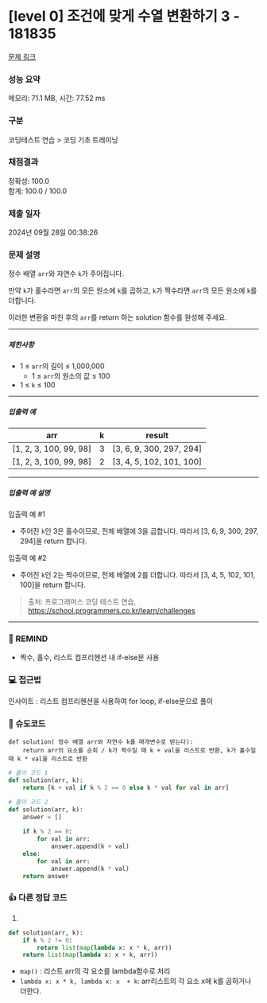 # [level 0] 조건에 맞게 수열 변환하기 3 - 181835 

[문제 링크](https://school.programmers.co.kr/learn/courses/30/lessons/181835) 

### 성능 요약

메모리: 71.1 MB, 시간: 77.52 ms

### 구분

코딩테스트 연습 > 코딩 기초 트레이닝

### 채점결과

정확성: 100.0<br/>합계: 100.0 / 100.0

### 제출 일자

2024년 09월 28일 00:38:26

### 문제 설명

<p>정수 배열 <code>arr</code>와 자연수 <code>k</code>가 주어집니다. </p>

<p>만약 <code>k</code>가 홀수라면 <code>arr</code>의 모든 원소에 <code>k</code>를 곱하고, <code>k</code>가 짝수라면 <code>arr</code>의 모든 원소에 <code>k</code>를 더합니다.</p>

<p>이러한 변환을 마친 후의 <code>arr</code>를 return 하는 solution 함수를 완성해 주세요.</p>

<hr>

<h5>제한사항</h5>

<ul>
<li>1 ≤ <code>arr</code>의 길이 ≤ 1,000,000

<ul>
<li>1 ≤ <code>arr</code>의 원소의 값 ≤ 100</li>
</ul></li>
<li>1 ≤ <code>k</code> ≤ 100</li>
</ul>

<hr>

<h5>입출력 예</h5>
<table class="table">
        <thead><tr>
<th>arr</th>
<th>k</th>
<th>result</th>
</tr>
</thead>
        <tbody><tr>
<td>[1, 2, 3, 100, 99, 98]</td>
<td>3</td>
<td>[3, 6, 9, 300, 297, 294]</td>
</tr>
<tr>
<td>[1, 2, 3, 100, 99, 98]</td>
<td>2</td>
<td>[3, 4, 5, 102, 101, 100]</td>
</tr>
</tbody>
      </table>
<hr>

<h5>입출력 예 설명</h5>

<p>입출력 예 #1</p>

<ul>
<li>주어진 <code>k</code>인 3은 홀수이므로, 전체 배열에 3을 곱합니다. 따라서 [3, 6, 9, 300, 297, 294]을 return 합니다.</li>
</ul>

<p>입출력 예 #2</p>

<ul>
<li>주어진 <code>k</code>인 2는 짝수이므로, 전체 배열에 2를 더합니다. 따라서 [3, 4, 5, 102, 101, 100]을 return 합니다.</li>
</ul>


> 출처: 프로그래머스 코딩 테스트 연습, https://school.programmers.co.kr/learn/challenges
---
### 🤔 REMIND
- 짝수, 홀수, 리스트 컴프리헨션 내 if-else문 사용

### 💻 접근법
인사이트 : 리스트 컴프리헨션을 사용하여 for loop, if-else문으로 풀이

### 📝 슈도코드
```
def solution( 정수 배열 arr와 자연수 k를 매개변수로 받는다):
    return arr의 요소를 순회 / k가 짝수일 때 k + val을 리스트로 반환, k가 홀수일 때 k * val을 리스트로 반환
```
```python
# 풀이 코드 1
def solution(arr, k):
    return [k + val if k % 2 == 0 else k * val for val in arr]
```
```python
# 풀이 코드 2
def solution(arr, k):
    answer = []
    
    if k % 2 == 0:
        for val in arr:
            answer.append(k + val)
    else:
        for val in arr:
            answer.append(k * val)
    return answer
```

### 👍 다른 정답 코드
1.
```python
def solution(arr, k):
    if k % 2 != 0:
        return list(map(lambda x: x * k, arr))
    return list(map(lambda x: x + k, arr))
```
- `map()` : 리스트 arr의 각 요소를 lambda함수로 처리
- `lambda x: x * k, lambda x: x  + k`: arr리스트의 각 요소 x에 k를 곱하거나 더한다.
